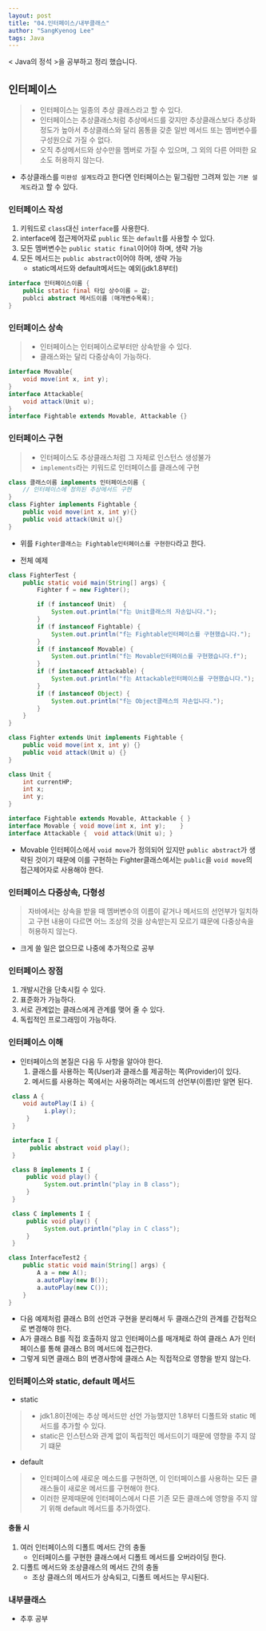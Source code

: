 ```yaml
---
layout: post
title: "04.인터페이스/내부클래스"
author: "SangKyenog Lee"
tags: Java
---
```


< Java의 정석 >을 공부하고 정리 했습니다. 

## 인터페이스
> - 인터페이스는 일종의 추상 클래스라고 할 수 있다.
> - 인터페이스는 추상클래스처럼 추상메서드를 갖지만 추상클래스보다 추상화 정도가 높아서 추상클래스와 달리 몸통을 갖춘 일반 메서드 또는 멤버변수를 구성원으로 가질 수 없다.
> - 오직 추상메서드와 상수만을 멤버로 가질 수 있으며, 그 외의 다른 어떠한 요소도 허용하지 않는다.

- 추상클래스를 `미완성 설계도`라고 한다면 인터페이스는 밑그림만 그려져 있는 `기본 설계도`라고 할 수 있다.

### 인터페이스 작성
1. 키워드로 `class`대신 `interface`를 사용한다.
2. interface에 접근제어자로 `public` 또는 `default`를 사용할 수 있다.
3. 모든 멤버변수는 `public static final`이어야 하며, 생략 가능
4. 모든 메서드는 `public abstract`이어야 하며, 생략 가능
    - static메서드와 default메서드는 예외(jdk1.8부터)
```java
interface 인터페이스이름 {
    public static final 타입 상수이름 = 값;
    publci abstract 메서드이름 (매개변수목록);
}
```
### 인터페이스 상속
> - 인터페이스는 인터페이스로부터만 상속받을 수 있다.
> - 클래스와는 달리 다중상속이 가능하다.

```java
interface Movable{
    void move(int x, int y);
}
interface Attackable{
    void attack(Unit u);
}
interface Fightable extends Movable, Attackable {}
```

### 인터페이스 구현
> - 인터페이스도 추상클래스처럼 그 자체로 인스턴스 생성불가
> - `implements`라는 키워드로 인터페이스를 클래스에 구현

```java
class 클래스이름 implements 인터페이스이름 {
    // 인터페이스에 정의된 추상메서드 구현
}
class Fighter implements Fightable {
    public void move(int x, int y){}
    public void attack(Unit u){}
}
```
- 위를 `Fighter클래스는 Fightable인터페이스를 구현한다`라고 한다.

- 전체 예제
```java
class FighterTest {
	public static void main(String[] args) {
		Fighter f = new Fighter();

		if (f instanceof Unit)	{		
			System.out.println("f는 Unit클래스의 자손입니다.");
		}
		if (f instanceof Fightable) {	
			System.out.println("f는 Fightable인터페이스를 구현했습니다.");
		}
		if (f instanceof Movable) {		
			System.out.println("f는 Movable인터페이스를 구현했습니다.f");
		}
		if (f instanceof Attackable) {	
			System.out.println("f는 Attackable인터페이스를 구현했습니다.");
		}
		if (f instanceof Object) {		
			System.out.println("f는 Object클래스의 자손입니다.");
		}
	}
}

class Fighter extends Unit implements Fightable {
	public void move(int x, int y) {}
	public void attack(Unit u) {}
}

class Unit {
	int currentHP;	
	int x;			
	int y;		
}

interface Fightable extends Movable, Attackable { }
interface Movable {	void move(int x, int y);	}
interface Attackable {	void attack(Unit u); }
```

- Movable 인터페이스에서 `void move`가 정의되어 있지만 `public abstract`가 생략된 것이기 때문에 이를 구현하는 Fighter클래스에서는 `public`을 `void move`의 접근제어자로 사용해야 한다.

### 인터페이스 다중상속, 다형성
> 자바에서는 상속을 받을 때 멤버변수의 이름이 같거나 메서드의 선언부가 일치하고 구현 내용이 다르면 어느 조상의 것을 상속받는지 모르기 떄문에 다중상속을 허용하지 않는다.

- 크게 쓸 일은 없으므로 나중에 추가적으로 공부

### 인터페이스 장점
1. 개발시간을 단축시킬 수 있다.
2. 표준화가 가능하다.
3. 서로 관계없는 클래스에게 관계를 맺어 줄 수 있다.
4. 독립적인 프로그래밍이 가능하다.

### 인터페이스 이해
- 인터페이스의 본질은 다음 두 사항을 알아야 한다.
    1. 클래스를 사용하는 쪽(User)과 클래스를 제공하는 쪽(Provider)이 있다.
    2. 메서드를 사용하는 쪽에서는 사용하려는 메서드의 선언부(이름)만 알면 된다.

```java
 class A {
    void autoPlay(I i) {
          i.play();
     }
 }

 interface I {
      public abstract void play();
 }

 class B implements I {
     public void play() {
          System.out.println("play in B class");
     }
 }

 class C implements I {
     public void play() {
          System.out.println("play in C class");
     }
 }

class InterfaceTest2 {
	public static void main(String[] args) {
		A a = new A();
		a.autoPlay(new B());
		a.autoPlay(new C());
	}
}
```
- 다음 예제처럼 클래스 B의 선언과 구현을 분리해서 두 클래스간의 관계를 간접적으로 변경해야 한다.
- A가 클래스 B를 직접 호출하지 않고 인터페이스를 매개체로 하여 클래스 A가 인터페이스를 통해 클래스 B의 메서드에 접근한다.
- 그렇게 되면 클래스 B의 변경사항에 클래스 A는 직접적으로 영향을 받지 않는다.

### 인터페이스와 static, default 메서드
- static
> - jdk1.8이전에는 추상 메서드만 선언 가능했지만 1.8부터 디폴트와 static 메서드를 추가할 수 있다.
> - static은 인스턴스와 관계 없이 독립적인 메서드이기 때문에 영향을 주지 않기 떄문
- default
> - 인터페이스에 새로운 메소드를 구현하면, 이 인터페이스를 사용하는 모든 클래스들이 새로운 메서드를 구현해야 한다.
> - 이러한 문제때문에 인터페이스에서 다른 기존 모든 클래스에 영향을 주지 않기 위해 default 메서드를 추가하였다.

#### 충돌 시
1. 여러 인터페이스의 디폴트 메서드 간의 충돌
    - 인터페이스를 구현한 클래스에서 디폴트 메서드를 오버라이딩 한다.
2. 디폴트 메서드와 조상클래스의 메서드 간의 충돌
    - 조상 클래스의 메서드가 상속되고, 디폴트 메서드는 무시된다.

### 내부클래스
- 추후 공부